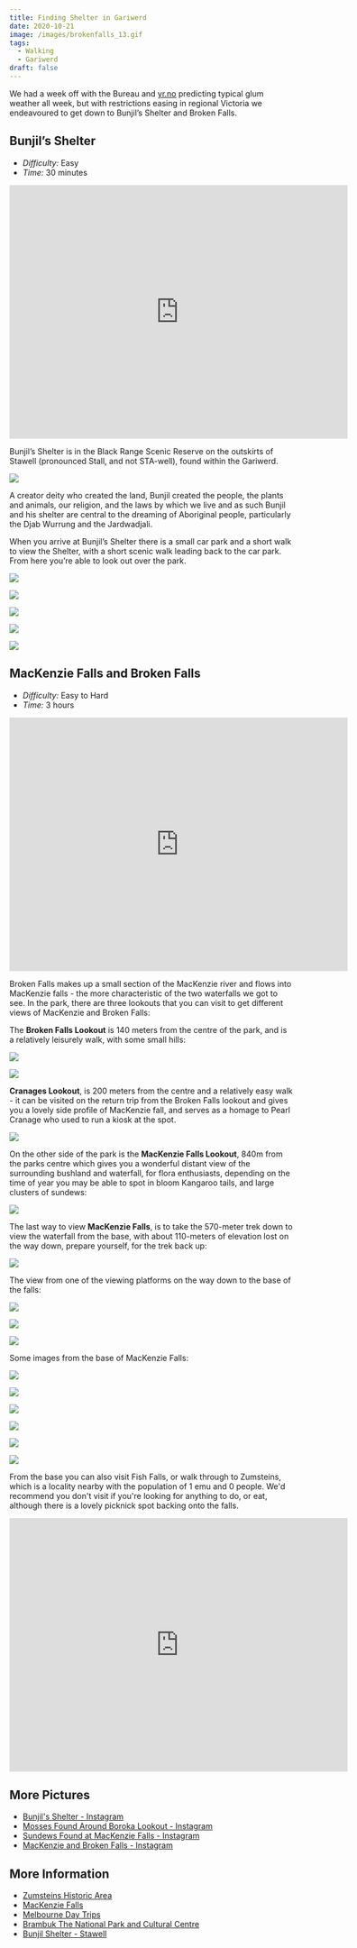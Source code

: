```yaml
---
title: Finding Shelter in Gariwerd
date: 2020-10-21
image: /images/brokenfalls_13.gif
tags:
  - Walking
  - Gariwerd
draft: false
---
```

We had a week off with the Bureau and [yr.no](https://www.yr.no/) predicting typical glum weather all week, but with restrictions easing in regional Victoria we endeavoured to get down to Bunjil’s Shelter and Broken Falls.

## Bunjil’s Shelter

* *Difficulty:* Easy
* *Time:* 30 minutes

<iframe src="https://www.google.com/maps/embed?pb=!1m14!1m8!1m3!1d12722.240606116276!2d142.7334148!3d-37.1393782!3m2!1i1024!2i768!4f13.1!3m3!1m2!1s0x0%3A0x7198331de24dc93a!2sBunjil&#39;s%20Shelter!5e0!3m2!1sen!2sau!4v1603229452734!5m2!1sen!2sau" width="600" height="450" frameborder="0" style="border:0;" allowfullscreen="" aria-hidden="false" tabindex="0"></iframe>

Bunjil’s Shelter is in the Black Range Scenic Reserve on the outskirts of Stawell (pronounced Stall, and not STA-well), found within the Gariwerd.

![](/images/bunjilsshelter_01.jpg)

A creator deity who created the land, Bunjil created the people, the plants and animals, our religion, and the laws by which we live and as such Bunjil and his shelter are central to the dreaming of Aboriginal people, particularly the Djab Wurrung and the Jardwadjali.

When you arrive at Bunjil’s Shelter there is a small car park and a short walk to view the Shelter, with a short scenic walk leading back to the car park. From here you’re able to look out over the park.

![](/images/bunjilsshelter_02.jpg)

![](/images/bunjilsshelter_03.jpg)

![](/images/bunjilsshelter_04.jpg)

![](/images/bunjilsshelter_05.jpg)

![](/images/bunjilsshelter_06.jpg)

## MacKenzie Falls and Broken Falls

* *Difficulty:* Easy to Hard
* *Time:* 3 hours

<iframe src="https://www.google.com/maps/embed?pb=!1m18!1m12!1m3!1d25458.62269128971!2d142.39569544641256!3d-37.09731294939366!2m3!1f0!2f0!3f0!3m2!1i1024!2i768!4f13.1!3m3!1m2!1s0x6ace0c54af8a8381%3A0xfa2f81270c8a7075!2sBroken%20Falls!5e0!3m2!1sen!2sau!4v1603231149139!5m2!1sen!2sau" width="600" height="450" frameborder="0" style="border:0;" allowfullscreen="" aria-hidden="false" tabindex="0"></iframe>

Broken Falls makes up a small section of the MacKenzie river and flows into MacKenzie falls - the more characteristic of the two waterfalls we got to see. In the park, there are three lookouts that you can visit to get different views of MacKenzie and Broken Falls:

The **Broken Falls Lookout** is 140 meters from the centre of the park, and is a relatively leisurely walk, with some small hills:

![](/images/brokenfalls_02.jpg)

![](/images/brokenfalls_03.jpg)

**Cranages Lookout**, is 200 meters from the centre and a relatively easy walk - it can be visited on the return trip from the Broken Falls lookout and gives you a lovely side profile of MacKenzie fall, and serves as a homage to Pearl Cranage who used to run a kiosk at the spot.

![](/images/brokenfalls_04.jpg)

On the other side of the park is the **MacKenzie Falls Lookout**, 840m from the parks centre which gives you a wonderful distant view of the surrounding bushland and waterfall, for flora enthusiasts, depending on the time of year you may be able to spot in bloom Kangaroo tails, and large clusters of sundews:

![](/images/brokenfalls_01.jpg)

The last way to view **MacKenzie Falls**, is to take the 570-meter trek down to view the waterfall from the base, with about 110-meters of elevation lost on the way down, prepare yourself, for the trek back up:

![](/images/brokenfalls_05.jpg)

The view from one of the viewing platforms on the way down to the base of the falls:

![](/images/brokenfalls_06.jpg)

![](/images/brokenfalls_07.jpg)

![](/images/brokenfalls_13.gif)

Some images from the base of MacKenzie Falls:

![](/images/brokenfalls_011.jpg)

![](/images/brokenfalls_08.jpg)

![](/images/brokenfalls_09.jpg)

![](/images/brokenfalls_10.jpg)

![](/images/brokenfalls_12.jpg)

![](/images/brokenfalls_14.gif)

From the base you can also visit Fish Falls, or walk through to Zumsteins, which is a locality nearby with the population of 1 emu and 0 people. We'd recommend you don't visit if you're looking for anything to do, or eat, although there is a lovely picknick spot backing onto the falls.

<iframe src="https://www.google.com/maps/embed?pb=!1m18!1m12!1m3!1d3182.501274391088!2d142.38381061545655!3d-37.093183479889305!2m3!1f0!2f0!3f0!3m2!1i1024!2i768!4f13.1!3m3!1m2!1s0x6ace0d19da7d2b19%3A0x690367fc1420652c!2sZumsteins%20Picnic%20Area%20And%20Fish%20Falls!5e0!3m2!1sen!2sau!4v1603235196072!5m2!1sen!2sau" width="600" height="450" frameborder="0" style="border:0;" allowfullscreen="" aria-hidden="false" tabindex="0"></iframe>

## More Pictures

* [Bunjil's Shelter - Instagram](https://www.instagram.com/p/CGi6s9CHHkz/)
* [Mosses Found Around Boroka Lookout - Instagram](https://www.instagram.com/p/CGj4ef_n9Po/)
* [Sundews Found at MacKenzie Falls - Instagram](https://www.instagram.com/p/CGj4ssJHkRU/)
* [MacKenzie and Broken Falls - Instagram](https://www.instagram.com/p/CGj5KmhnI5S/)

## More Information

* [Zumsteins Historic Area](https://www.parks.vic.gov.au/places-to-see/parks/grampians-national-park/attractions/central-grampians/things-to-do/zumsteins-historic-area)
* [MacKenzie Falls](https://www.parks.vic.gov.au/places-to-see/parks/grampians-national-park/attractions/central-grampians/things-to-do/mackenzie-falls)
* [Melbourne Day Trips](https://www.parks.vic.gov.au/things-to-do/melbourne-day-trips)
* [Brambuk The National Park and Cultural Centre](https://www.parks.vic.gov.au/places-to-see/parks/grampians-national-park/attractions/central-grampians/things-to-do/brambuk-the-national-park-and-cultural-centre)
* [Bunjil Shelter - Stawell](https://www.visitmelbourne.com/regions/Grampians/Things-to-do/Outdoor-activities/Walking-and-hiking/Bunjil-Shelter-Stawell)